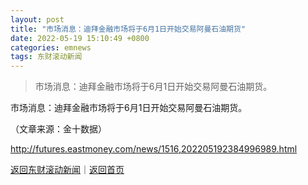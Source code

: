 ```yaml
---
layout: post
title: "市场消息：迪拜金融市场将于6月1日开始交易阿曼石油期货"
date: 2022-05-19 15:10:49 +0800
categories: emnews
tags: 东财滚动新闻
---
```

> 市场消息：迪拜金融市场将于6月1日开始交易阿曼石油期货。

<p>市场消息：迪拜金融市场将于6月1日开始交易阿曼石油期货。</p><p class="em_media">（文章来源：金十数据）</p>

<http://futures.eastmoney.com/news/1516,202205192384996989.html>

[返回东财滚动新闻](//finews.withounder.com/emnews/)｜[返回首页](//finews.withounder.com/)